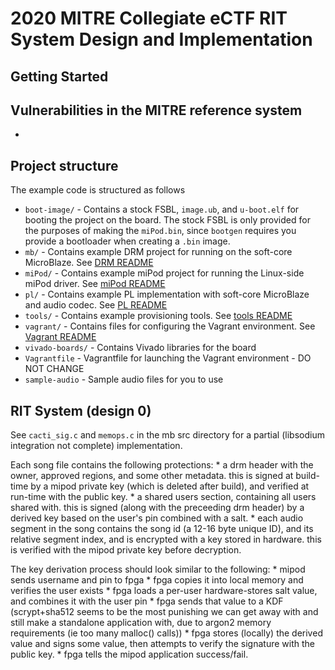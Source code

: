 # 2020 MITRE Collegiate eCTF RIT System Design and Implementation

## Getting Started

## Vulnerabilities in the MITRE reference system

 * 

## Project structure
The example code is structured as follows

 * `boot-image/` - Contains a stock FSBL, `image.ub`, and `u-boot.elf` for booting the project on the board. The stock FSBL is only provided for the purposes of making the `miPod.bin`, since `bootgen` requires you provide a bootloader when creating a `.bin` image.
 * `mb/` - Contains example DRM project for running on the soft-core MicroBlaze. See [DRM README](mb/README.md)
 * `miPod/` - Contains example miPod project for running the Linux-side miPod driver. See [miPod README](miPod/README.md)
 * `pl/` - Contains example PL implementation with soft-core MicroBlaze and audio codec. See [PL README](pl/README.md)
 * `tools/` - Contains example provisioning tools. See [tools README](tools/README.md)
 * `vagrant/` - Contains files for configuring the Vagrant environment. See [Vagrant README](vagrant/README.md)
 * `vivado-boards/` - Contains Vivado libraries for the board
 * `Vagrantfile` - Vagrantfile for launching the Vagrant environment - DO NOT CHANGE
 * `sample-audio` - Sample audio files for you to use

## RIT System (design 0)

  See `cacti_sig.c` and `memops.c` in the mb src directory for a partial (libsodium integration not complete) implementation.
  
  Each song file contains the following protections:
    * a drm header with the owner, approved regions, and some other metadata. this is signed at build-time by a mipod private key (which is deleted after build), and verified at run-time with the public key.
    * a shared users section, containing all users shared with. this is signed (along with the preceeding drm header) by a derived key based on the user's pin combined with a salt.
    * each audio segment in the song contains the song id (a 12-16 byte unique ID), and its relative segment index, and is encrypted with a key stored in hardware. this is verified with the mipod private key before decryption.
  
  The key derivation process should look similar to the following:
    * mipod sends username and pin to fpga
    * fpga copies it into local memory and verifies the user exists
    * fpga loads a per-user hardware-stores salt value, and combines it with the user pin
    * fpga sends that value to a KDF (scrypt+sha512 seems to be the most punishing we can get away with and still make a standalone application with, due to argon2 memory requirements (ie too many malloc() calls))
    * fpga stores (locally) the derived value and signs some value, then attempts to verify the signature with the public key.
    * fpga tells the mipod application success/fail.
    
